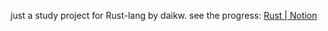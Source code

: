 just a study project for Rust-lang by daikw.
see the progress: [Rust | Notion](https://www.notion.so/Rust-3c6e40167ad6401aa82422354d46a975)
